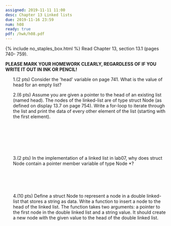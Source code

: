 ```yaml
---
assigned: 2019-11-11 11:00
desc: Chapter 13 Linked lists
due: 2019-11-16 23:59
num: h08
ready: true
pdf: /hwk/h08.pdf
---
```

{% include no_staples_box.html %}
Read  Chapter 13, section 13.1 (pages 740- 759).  

<b>PLEASE MARK YOUR HOMEWORK CLEARLY, REGARDLESS OF IF YOU WRITE IT OUT IN INK OR PENCIL!<br/>
</b>
<ol markdown="1">


1.(2 pts) Consider the 'head' variable on page 741. What is the value of head for an empty list?
<div style="margin-bottom:1em"></div>


2.(6 pts)  Assume you are given a pointer to the head of an existing list (named head). The nodes of the linked-list are of type struct Node (as defined on display 13.7 on page 754). Write a for-loop to iterate through the list and print the data of every other element of the list (starting with the first element).
<div style="margin-bottom:8em"></div>


<div class="pagebreak"></div>


<div style="margin-bottom:1em"></div>

3.(2 pts) In the implementation of a linked list in lab07, why does struct Node contain a pointer member variable of type Node *?
<div style="margin-bottom:6em"></div>



4.(10 pts) Define a struct Node to represent a node in a double linked-list that stores a string as data. Write a function to insert a node to the head of the linked list. The function takes two arguments: a pointer to the first node in the double linked list and a string value. It should create a new node with the given value to the head of the double linked list.
<div style="margin-bottom:6em"></div>
</ol>
